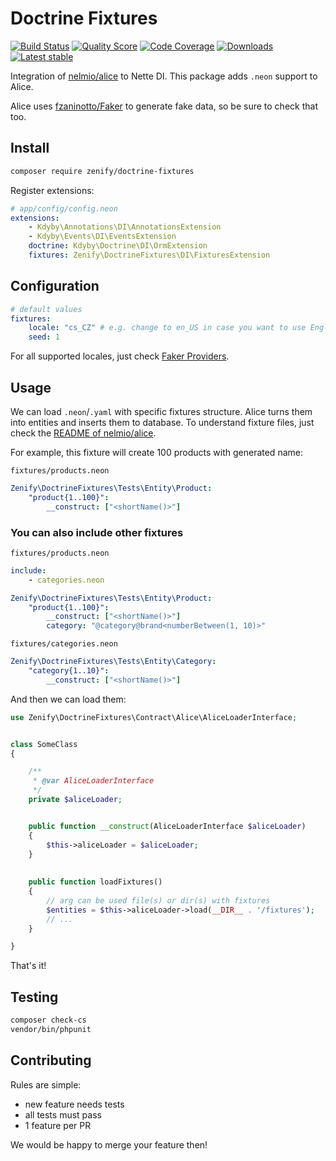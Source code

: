 # Doctrine Fixtures

[![Build Status](https://img.shields.io/travis/Zenify/DoctrineFixtures.svg?style=flat-square)](https://travis-ci.org/Zenify/DoctrineFixtures)
[![Quality Score](https://img.shields.io/scrutinizer/g/Zenify/DoctrineFixtures.svg?style=flat-square)](https://scrutinizer-ci.com/g/Zenify/DoctrineFixtures)
[![Code Coverage](https://img.shields.io/scrutinizer/coverage/g/Zenify/DoctrineFixtures.svg?style=flat-square)](https://scrutinizer-ci.com/g/Zenify/DoctrineFixtures)
[![Downloads](https://img.shields.io/packagist/dt/zenify/doctrine-fixtures.svg?style=flat-square)](https://packagist.org/packages/zenify/doctrine-fixtures)
[![Latest stable](https://img.shields.io/packagist/v/zenify/doctrine-fixtures.svg?style=flat-square)](https://packagist.org/packages/zenify/doctrine-fixtures)


Integration of [nelmio/alice](https://github.com/nelmio/alice) to Nette DI.
This package adds `.neon` support to Alice.

Alice uses [fzaninotto/Faker](https://github.com/fzaninotto/Faker) to generate fake data, so be sure to check that too.


## Install

```sh
composer require zenify/doctrine-fixtures
```

Register extensions:

```yaml
# app/config/config.neon
extensions:
	- Kdyby\Annotations\DI\AnnotationsExtension
	- Kdyby\Events\DI\EventsExtension
	doctrine: Kdyby\Doctrine\DI\OrmExtension
	fixtures: Zenify\DoctrineFixtures\DI\FixturesExtension
```


## Configuration

```yaml
# default values
fixtures:
	locale: "cs_CZ" # e.g. change to en_US in case you want to use English
	seed: 1
```

For all supported locales, just check [Faker Providers](https://github.com/fzaninotto/Faker/tree/master/src/Faker/Provider).


## Usage

We can load `.neon`/`.yaml` with specific fixtures structure. Alice turns them into entities and inserts them to database. To understand fixture files, just check the [README of nelmio/alice](https://github.com/nelmio/alice).

For example, this fixture will create 100 products with generated name:

`fixtures/products.neon`

```yaml
Zenify\DoctrineFixtures\Tests\Entity\Product:
	"product{1..100}":
		__construct: ["<shortName()>"]
```

### You can also include other fixtures

`fixtures/products.neon`

```yaml
include:
	- categories.neon

Zenify\DoctrineFixtures\Tests\Entity\Product:
	"product{1..100}":
		__construct: ["<shortName()>"]
		category: "@category@brand<numberBetween(1, 10)>"
```

`fixtures/categories.neon`

```yaml
Zenify\DoctrineFixtures\Tests\Entity\Category:
	"category{1..10}":
		__construct: ["<shortName()>"]
```


And then we can load them:

```php
use Zenify\DoctrineFixtures\Contract\Alice\AliceLoaderInterface;


class SomeClass
{

	/**
	 * @var AliceLoaderInterface
	 */
	private $aliceLoader;


	public function __construct(AliceLoaderInterface $aliceLoader)
	{
		$this->aliceLoader = $aliceLoader;
	}
	
	
	public function loadFixtures()
	{
		// arg can be used file(s) or dir(s) with fixtures
		$entities = $this->aliceLoader->load(__DIR__ . '/fixtures');
		// ...
	}

}
```

That's it!


## Testing

```sh
composer check-cs
vendor/bin/phpunit
```


## Contributing

Rules are simple:

- new feature needs tests
- all tests must pass
- 1 feature per PR

We would be happy to merge your feature then!
